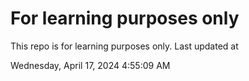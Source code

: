 # For learning purposes only
This repo is for learning purposes only.
Last updated at

Wednesday, April 17, 2024 4:55:09 AM


